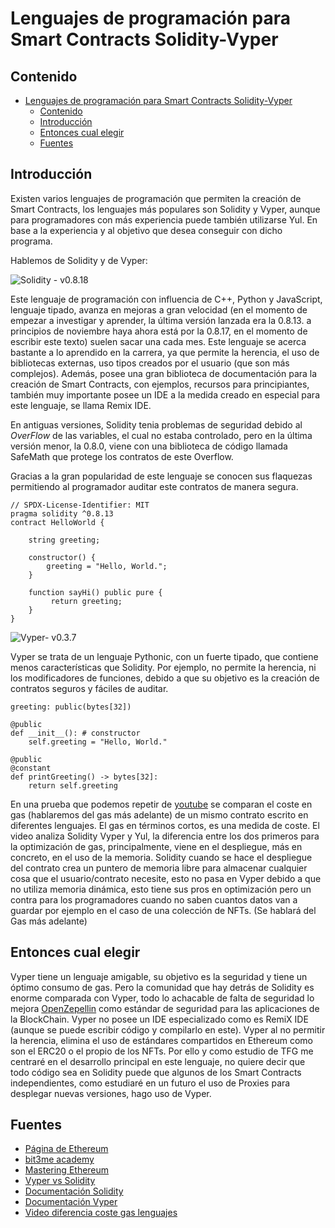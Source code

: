 # Lenguajes de programación para Smart Contracts Solidity-Vyper
<!-- markdownlint-disable MD033 -->
<html><style>*{scroll-behavior:smooth}</style></html>

## Contenido

- [Lenguajes de programación para Smart Contracts Solidity-Vyper](#lenguajes-de-programación-para-smart-contracts-solidity-vyper)
  - [Contenido](#contenido)
  - [Introducción](#introducción)
  - [Entonces cual elegir](#entonces-cual-elegir)
  - [Fuentes](#fuentes)

## Introducción

Existen varios lenguajes de programación que permiten la creación de Smart Contracts, los lenguajes más populares son Solidity y Vyper, aunque para programadores con más experiencia puede también utilizarse Yul.
En base a la experiencia y al objetivo que desea conseguir con dicho programa.

Hablemos de Solidity y de Vyper:

![ Solidity  - v0.8.18](https://img.shields.io/static/v1?label=Solidity&message=v0.8.18&color=5208F0&logo=solidity)

Este lenguaje de programación con influencia de C++, Python y JavaScript, lenguaje tipado, avanza en mejoras a gran velocidad (en el momento de empezar a investigar y aprender, la última versión lanzada era la 0.8.13. a principios de noviembre haya ahora está por la 0.8.17, en el momento de escribir este texto) suelen sacar una cada mes. Este lenguaje se acerca bastante a lo aprendido en la carrera, ya que permite la herencia, el uso de bibliotecas externas, uso tipos creados por el usuario (que son más complejos). Además, posee una gran biblioteca de documentación para la creación de Smart Contracts, con ejemplos, recursos para principiantes, también muy importante posee un IDE a la medida creado en especial para este lenguaje, se llama Remix IDE.

En antiguas versiones, Solidity tenia problemas de seguridad debido al _OverFlow_ de las variables, el cual no estaba controlado, pero en la última versión menor, la 0.8.0, viene con una biblioteca de código llamada SafeMath que protege los contratos de este Overflow.

Gracias a la gran popularidad de este lenguaje se conocen sus flaquezas permitiendo al programador auditar este contratos de manera segura.

```solidity
// SPDX-License-Identifier: MIT
pragma solidity ^0.8.13
contract HelloWorld {

    string greeting;

    constructor() {
        greeting = "Hello, World.";
    }

    function sayHi() public pure {
         return greeting;
    }
}
```

![ Vyper- v0.3.7](https://img.shields.io/static/v1?label=Vyper&message=v0.3.7&color=5208F0&logo=vyper)

Vyper se trata de un lenguaje Pythonic, con un fuerte tipado, que contiene menos características que Solidity. Por ejemplo, no permite la herencia, ni los modificadores de funciones, debido a que su objetivo es la creación de contratos seguros y fáciles de auditar.

```vyper
greeting: public(bytes[32])

@public
def __init__(): # constructor
    self.greeting = "Hello, World."

@public
@constant
def printGreeting() -> bytes[32]:
    return self.greeting

```

En una prueba que podemos repetir de [youtube](https://www.youtube.com/watch?v=sbc74oU94FM) se comparan el coste en gas (hablaremos del gas más adelante) de un mismo contrato escrito en diferentes lenguajes. El gas en términos cortos, es una medida de coste. El video analiza Solidity Vyper y Yul, la diferencia entre los dos primeros para la optimización de gas, principalmente, viene en el despliegue, más en concreto, en el uso de la memoria. Solidity cuando se hace el despliegue del contrato crea un puntero de memoria libre para almacenar cualquier cosa que el usuario/contrato necesite, esto no pasa en Vyper debido a que no utiliza memoria dinámica, esto tiene sus pros en optimización pero un contra para los programadores cuando no saben cuantos datos van a guardar por ejemplo en el caso de una colección de NFTs. (Se hablará del Gas más adelante)

## Entonces cual elegir

Vyper tiene un lenguaje amigable, su objetivo es la seguridad y tiene un óptimo consumo de gas. Pero la comunidad que hay detrás de Solidity es enorme comparada con Vyper, todo lo achacable de falta de seguridad lo mejora [OpenZepellin](https://www.openzeppelin.com/) como estándar de seguridad para las aplicaciones de la BlockChain. Vyper no posee un IDE especializado como es RemiX IDE (aunque se puede escribir código y compilarlo en este). Vyper al no permitir la herencia, elimina el uso de estándares compartidos en Ethereum como son el ERC20 o el propio de los NFTs. Por ello y como estudio de TFG me centraré en el desarrollo principal en este lenguaje, no quiere decir que todo código sea en Solidity puede que algunos de los Smart Contracts independientes, como estudiaré en un futuro el uso de Proxies para desplegar nuevas versiones, hago uso de Vyper.

## Fuentes

- [Página de Ethereum](https://ethereum.org/es/developers/docs/smart-contracts/languages/)
- [bit3me academy](https://academy.bit2me.com/top-5-de-lenguajes-de-programacion-de-smart-contracts/)
- [Mastering Ethereum](https://github.com/ethereumbook/ethereumbook)
- [Vyper vs Solidity](https://iglu.net/vyper-vs-solidity/)
- [Documentación Solidity](https://docs.soliditylang.org/en/latest/)
- [Documentación Vyper](https://vyper.readthedocs.io/en/latest/)
- [Video diferencia coste gas lenguajes](https://www.youtube.com/watch?v=sbc74oU94FM)
